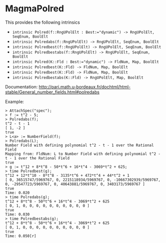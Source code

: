 # MagmaPolred

This provides the following intrinsics
- `intrinsic Polred(f::RngUPolElt : Best:="dynamic") -> RngUPolElt, SeqEnum, BoolElt`
- `intrinsic Polredabs(f::RngUPolElt) -> RngUPolElt, SeqEnum, BoolElt`
- `intrinsic Polredbest(f::RngUPolElt) -> RngUPolElt, SeqEnum, BoolElt`
- `intrinsic Polredbestabs(f::RngUPolElt) -> RngUPolElt, SeqEnum, BoolElt`
- `intrinsic Polred(K::Fld : Best:="dynamic") -> FldNum, Map, BoolElt`
- `intrinsic Polredbest(K::Fld) -> FldNum, Map, BoolElt`
- `intrinsic Polredbest(K::Fld) -> FldNum, Map, BoolElt`
- `intrinsic Polredbestabs(K::Fld) -> RngUPolElt, Map, BoolElt`

Documentation: http://pari.math.u-bordeaux.fr/dochtml/html-stable/General_number_fields.html#polredabs

Example:

```
> AttachSpec("spec");
> f := t^2 - 5;
> Polredabs(f);
t^2 - t - 1
[ 1, -2 ]
true
> L<a> := NumberField(f);
> Polredabs(L);
Number Field with defining polynomial t^2 - t - 1 over the Rational Field
Mapping from: FldNum: L to Number Field with defining polynomial t^2 - t - 1 over the Rational Field
true
> g := t^12 + 8*t^8 - 50*t^6 + 16*t^4 - 3069*t^2 + 625;
> time Polredbest(g);
t^12 + 12*t^10 - 8*t^8 - 3135*t^6 + 472*t^4 + 44*t^2 + 1
[ 0, 36515747/5969767, 0, 2215118934/5969767, 0, -10667302939/5969767, 0, -29547723/5969767, 0, 40643881/5969767, 0, 3403173/5969767 ]
true
Time: 0.020
> time Polredabs(g);
t^12 + 8*t^8 - 50*t^6 + 16*t^4 - 3069*t^2 + 625
[ 0, 1, 0, 0, 0, 0, 0, 0, 0, 0, 0, 0 ]
true
Time: 0.030
> time Polredbestabs(g);
t^12 + 8*t^8 - 50*t^6 + 16*t^4 - 3069*t^2 + 625
[ 0, 1, 0, 0, 0, 0, 0, 0, 0, 0, 0, 0 ]
true
Time: 0.050[r]
```
